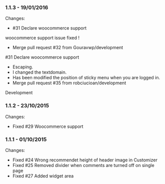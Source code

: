 

### 1.1.3 - 19/01/2016

 Changes: 


 * #31 Declare woocommerce support 

woocommerce support issue fixed !
 * Merge pull request #32 from Gouravwp/development

#31 Declare woocommerce support
 * Escaping.
 * I changed the textdomain.
 * Has been modified the position of sticky menu when you are logged in.
 * Merge pull request #35 from robciucioan/development

Development


### 1.1.2 - 23/10/2015

 Changes: 


 * Fixed #29 Woocommerce support


### 1.1.1 - 01/10/2015

 Changes: 


 * Fixed #24 Wrong recommendet height of header image in Customizer
 * Fixed #25 Removed divider when comments are turned off on single page
 * Fixed #27 Added widget area

